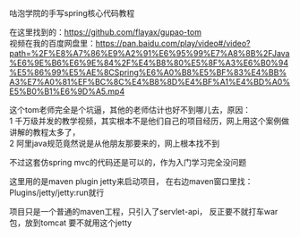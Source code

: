 

咕泡学院的手写spring核心代码教程

在这里找到的：https://github.com/flayax/gupao-tom  
视频在我的百度网盘里：https://pan.baidu.com/play/video#/video?path=%2F%E8%A7%86%E9%A2%91%E6%95%99%E7%A8%8B%2FJava%E6%9E%B6%E6%9E%84%2F%E4%B8%80%E5%8F%A3%E6%B0%94%E5%86%99%E5%AE%8CSpring%E6%A0%B8%E5%BF%83%E4%BB%A3%E7%A0%81%EF%BC%8C%E4%B8%8D%E4%BF%A1%E4%BD%A0%E5%B0%B1%E6%9D%A5.mp4

这个tom老师完全是个坑逼，其他的老师估计也好不到哪儿去，原因：  
1 千万级并发的教学视频，其实根本不是他们自己的项目经历，网上用这个案例做讲解的教程太多了，  
2 阿里java规范竟然说是从他朋友那要来的，网上根本找不到

不过这套仿spring mvc的代码还是可以的，作为入门学习完全没问题


这里用的是maven plugin jetty来启动项目，
在右边maven窗口里找：Plugins/jetty/jetty:run就行

项目只是一个普通的maven工程，只引入了servlet-api，
反正要不就打车war包，放到tomcat
要不就用这个jetty

